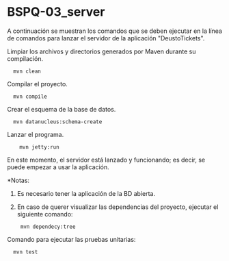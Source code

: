 # BSPQ-03_server

A continuación se muestran los comandos que se deben ejecutar en la línea de comandos para lanzar el servidor de la aplicación "DeustoTickets". 

Limpiar los archivos y directorios generados por Maven durante su compilación. 

      mvn clean

Compilar el proyecto.

      mvn compile
      
Crear el esquema de la base de datos.

      mvn datanucleus:schema-create

Lanzar el programa.

    	mvn jetty:run

En este momento, el servidor está lanzado y funcionando; es decir, se puede empezar a usar la aplicación.

*Notas: 
1. Es necesario tener la aplicación de la BD abierta.
2. En caso de querer visualizar las dependencias del proyecto, ejecutar el siguiente comando:
	
    	mvn dependecy:tree

Comando para ejecutar las pruebas unitarias:

      mvn test